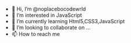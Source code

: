 - 👋 Hi, I’m @noplacebocodewrld
- 👀 I’m interested in JavaScript
- 🌱 I’m currently learning Html5,CSS3,JavaScript
- 💞️ I’m looking to collaborate on ...
- 📫 How to reach me 

<!---
noplacebocodewrld/noplacebocodewrld is a ✨ special ✨ repository because its `README.md` (this file) appears on your GitHub profile.
You can click the Preview link to take a look at your changes.
--->
